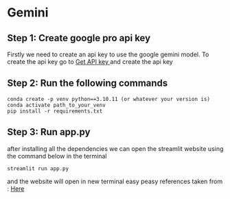 # Gemini 
## Step 1:  Create google pro api key 
Firstly we need to create an api key to use the google gemini model. To create the api key 
go to     [Get API key ](https://makersuite.google.com/app/apikey) 
and create the api key 

## Step 2: Run the following commands 
```
conda create -p venv python==3.10.11 (or whatever your version is)
conda activate path_to_your_venv
pip install -r requirements.txt
```

## Step 3: Run app.py
after installing all the dependencies we can open the streamlit website using the command below in the terminal 
```
streamlit run app.py 
```

and the website will open in new terminal
easy peasy
references taken from : [Here](https://colab.research.google.com/github/google/generative-ai-docs/blob/main/site/en/tutorials/python_quickstart.ipynb?authuser=1#scrollTo=gHYFrFPjSGNq)